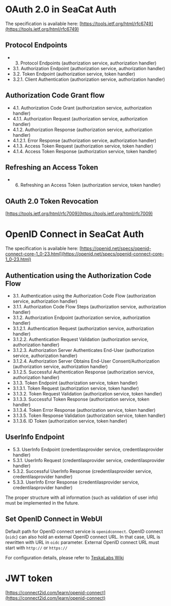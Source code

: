 # OAuth 2.0 in SeaCat Auth

The specification is available here:
[https://tools.ietf.org/html/rfc6749](https://tools.ietf.org/html/rfc6749)

## Protocol Endpoints

- 3. Protocol Endpoints (authorization service, authorization handler)
- 3.1. Authorization Endpoint (authorization service, authorization handler)
- 3.2. Token Endpoint (authorization service, token handler)
- 3.2.1. Client Authentication (authorization service, authorization handler)

## Authorization Code Grant flow

- 4.1.  Authorization Code Grant (authorization service, authorization handler)
- 4.1.1.  Authorization Request (authorization service, authorization handler)
- 4.1.2.  Authorization Response (authorization service, authorization handler)
- 4.1.2.1.  Error Response (authorization service, authorization handler)
- 4.1.3.  Access Token Request (authorization service, token handler)
- 4.1.4.  Access Token Response (authorization service, token handler)

##  Refreshing an Access Token

- 6.  Refreshing an Access Token (authorization service, token handler)

## OAuth 2.0 Token Revocation

[https://tools.ietf.org/html/rfc7009](https://tools.ietf.org/html/rfc7009)

# OpenID Connect in SeaCat Auth

The specification is available here:
[https://openid.net/specs/openid-connect-core-1_0-23.html](https://openid.net/specs/openid-connect-core-1_0-23.html)

## Authentication using the Authorization Code Flow

- 3.1.  Authentication using the Authorization Code Flow (authorization service, authorization handler)
- 3.1.1.  Authorization Code Flow Steps (authorization service, authorization handler)
- 3.1.2.  Authorization Endpoint (authorization service, authorization handler)
- 3.1.2.1.  Authentication Request (authorization service, authorization handler)
- 3.1.2.2.  Authentication Request Validation (authorization service, authorization handler)
- 3.1.2.3.  Authorization Server Authenticates End-User (authorization service, authorization handler)
- 3.1.2.4.  Authorization Server Obtains End-User Consent/Authorization (authorization service, authorization handler)
- 3.1.2.5.  Successful Authentication Response (authorization service, authorization handler)
- 3.1.3.  Token Endpoint (authorization service, token handler)
- 3.1.3.1.  Token Request (authorization service, token handler)
- 3.1.3.2.  Token Request Validation (authorization service, token handler)
- 3.1.3.3.  Successful Token Response (authorization service, token handler)
- 3.1.3.4.  Token Error Response (authorization service, token handler)
- 3.1.3.5.  Token Response Validation (authorization service, token handler)
- 3.1.3.6.  ID Token (authorization service, token handler)

## UserInfo Endpoint

- 5.3.  UserInfo Endpoint (credentilasprovider service, credentilasprovider handler)
- 5.3.1.  UserInfo Request (credentilasprovider service, credentilasprovider handler)
- 5.3.2.  Successful UserInfo Response (credentilasprovider service, credentilasprovider handler)
- 5.3.3.  UserInfo Error Response (credentilasprovider service, credentilasprovider handler)

The proper structure with all information (such as validation of user info) must be implemented in the future.

## Set OpenID Connect in WebUI

Default path for OpenID connect service is `openidconnect`. OpenID connect (`oidc`) can also hold an external OpenID connect URL. In that case, URL is rewritten with URL in `oidc` parameter. External OpenID connect URL must start with `http://` or `https://`

For configuration details, please refer to [TeskaLabs Wiki](http://wiki.teskalabs.int/rd/projects/asab-webui/configuration/url-config)

# JWT token

[https://connect2id.com/learn/openid-connect](https://connect2id.com/learn/openid-connect)

